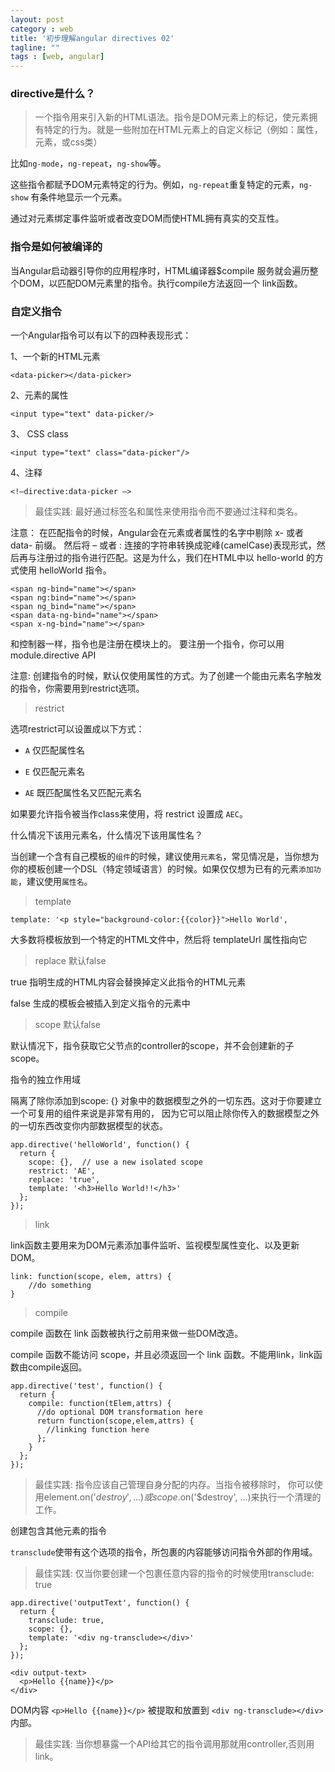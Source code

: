 ```yaml
---
layout: post
category : web
title: '初步理解angular directives 02'
tagline: ""
tags : [web, angular]
---
```


### directive是什么？

> 一个指令用来引入新的HTML语法。指令是DOM元素上的标记，使元素拥有特定的行为。就是一些附加在HTML元素上的自定义标记（例如：属性，元素，或css类）

比如`ng-mode`，`ng-repeat`，`ng-show`等。

这些指令都赋予DOM元素特定的行为。例如，`ng-repeat`重复特定的元素，`ng-show` 有条件地显示一个元素。

<!--break-->

通过对元素绑定事件监听或者改变DOM而使HTML拥有真实的交互性。

### 指令是如何被编译的

当Angular启动器引导你的应用程序时，HTML编译器$compile 服务就会遍历整个DOM，以匹配DOM元素里的指令。执行compile方法返回一个 link函数。

### 自定义指令

一个Angular指令可以有以下的四种表现形式：

1、一个新的HTML元素

	<data-picker></data-picker> 

2、元素的属性

	<input type="text" data-picker/> 

3、 CSS class

	<input type="text" class="data-picker"/>

4、注释

	<!–directive:data-picker –>

> 最佳实践: 最好通过标签名和属性来使用指令而不要通过注释和类名。

注意： 在匹配指令的时候，Angular会在元素或者属性的名字中剔除 x- 或者 data- 前缀。 然后将 – 或者 : 连接的字符串转换成驼峰(camelCase)表现形式，然后再与注册过的指令进行匹配。这是为什么，我们在HTML中以 hello-world 的方式使用 helloWorld 指令。

	<span ng-bind="name"></span>
	<span ng:bind="name"></span>
	<span ng_bind="name"></span>
	<span data-ng-bind="name"></span>
	<span x-ng-bind="name"></span>

和控制器一样，指令也是注册在模块上的。 要注册一个指令，你可以用 module.directive API

注意: 创建指令的时候，默认仅使用属性的方式。为了创建一个能由元素名字触发的指令，你需要用到restrict选项。

> restrict

选项restrict可以设置成以下方式：

- `A` 仅匹配属性名

- `E` 仅匹配元素名

- `AE` 既匹配属性名又匹配元素名

如果要允许指令被当作class来使用，将 restrict 设置成 `AEC`。

什么情况下该用元素名，什么情况下该用属性名？ 

当创建一个含有自己模板的`组件`的时候，建议使用`元素名`，常见情况是，当你想为你的模板创建一个DSL（特定领域语言）的时候。如果仅仅想为已有的元素`添加功能`，建议使用`属性名`。

> template

	template: '<p style="background-color:{{color}}">Hello World',

大多数将模板放到一个特定的HTML文件中，然后将 templateUrl 属性指向它

> replace 默认false

true 指明生成的HTML内容会替换掉定义此指令的HTML元素

false 生成的模板会被插入到定义指令的元素中

> scope 默认false

默认情况下，指令获取它父节点的controller的scope，并不会创建新的子scope。

指令的独立作用域

隔离了除你添加到scope: {} 对象中的数据模型之外的一切东西。这对于你要建立一个可复用的组件来说是非常有用的， 因为它可以阻止除你传入的数据模型之外的一切东西改变你内部数据模型的状态。

	app.directive('helloWorld', function() {
	  return {
	    scope: {},  // use a new isolated scope
	    restrict: 'AE',
	    replace: 'true',
	    template: '<h3>Hello World!!</h3>'
	  };
	});

> link

link函数主要用来为DOM元素添加事件监听、监视模型属性变化、以及更新DOM。

	link: function(scope, elem, attrs) {
		//do something
	}

> compile

compile 函数在 link 函数被执行之前用来做一些DOM改造。

compile 函数不能访问 scope，并且必须返回一个 link 函数。不能用link，link函数由compile返回。

	app.directive('test', function() {
	  return {
	    compile: function(tElem,attrs) {
	      //do optional DOM transformation here
	      return function(scope,elem,attrs) {
	        //linking function here
	      };
	    }
	  };
	});


> 最佳实践: 指令应该自己管理自身分配的内存。当指令被移除时， 你可以使用element.on('$destroy', ...) 或 scope.$on('$destroy', ...)来执行一个清理的工作。

创建包含其他元素的指令

`transclude`使带有这个选项的指令，所包裹的内容能够访问指令外部的作用域。

> 最佳实践: 仅当你要创建一个包裹任意内容的指令的时候使用transclude: true

	app.directive('outputText', function() {
	  return {
	    transclude: true,
	    scope: {},
	    template: '<div ng-transclude></div>'
	  };
	});

	<div output-text>
	  <p>Hello {{name}}</p>
	</div>

DOM内容 `<p>Hello {{name}}</p>` 被提取和放置到 `<div ng-transclude></div>` 内部。


> 最佳实践: 当你想暴露一个API给其它的指令调用那就用controller,否则用link。

